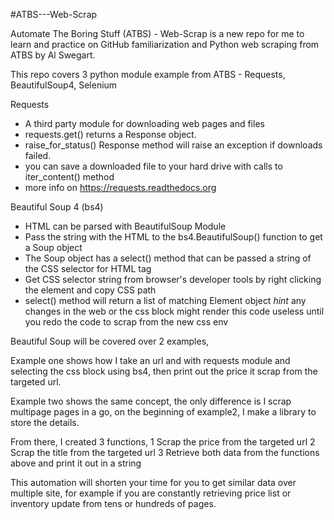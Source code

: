 #ATBS---Web-Scrap

Automate The Boring Stuff (ATBS) - Web-Scrap is a new repo for me to learn and practice on GitHub familiarization and Python web scraping from ATBS by Al Swegart.

This repo covers 3 python module example from ATBS - Requests, BeautifulSoup4, Selenium


Requests
 - A third party module for downloading web pages and files
 - requests.get() returns a Response object.
 - raise_for_status() Response method will raise an exception if downloads failed.
 - you can save a downloaded file to your hard drive with calls to iter_content() method
 - more info on https://requests.readthedocs.org

Beautiful Soup 4 (bs4)
- HTML can be parsed with BeautifulSoup Module
- Pass the string with the HTML to the bs4.BeautifulSoup() function to get a Soup object
- The Soup object has a select() method that can be passed a string of the CSS selector for HTML tag
- Get CSS selector string from browser's developer tools by right clicking the element and copy CSS path
- select() method will return a list of matching Element object
*hint* any changes in the web or the css block might render this code useless until you redo the code to scrap from the new css env

Beautiful Soup will be covered over 2 examples, 

Example one shows how I take an url and with requests module and selecting the css block using bs4, then print out the price it scrap from the targeted url.

Example two shows the same concept, the only difference is I scrap multipage pages in a go, on the beginning of example2, I make a library to store the details.

From there, I created 3 functions,
1 Scrap the price from the targeted url
2 Scrap the title from the targeted url
3 Retrieve both data from the functions above and print it out in a string

This automation will shorten your time for you to get similar data over multiple site, for example if you are constantly retrieving price list or inventory update from tens or hundreds of pages.


